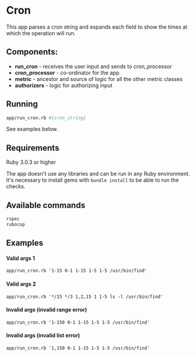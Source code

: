 # Cron 

This app parses a cron string and expands each field to show the times at which the operation will run.

## Components:

- **run_cron** - receives the user input and sends to cron_processor
- **cron_processor** - co-ordinator for the app
- **metric** - ancestor and source of logic for all the other metric classes
- **authorizers** - logic for authorizing input

## Running

```bash
app/run_cron.rb #{cron_string}
```
See examples below.

## Requirements

Ruby 3.0.3 or higher

The app doesn't use any libraries and can be run in any Ruby environment. It's necessary to install gems with `bundle install` to be able to run the checks.

## Available commands

```bash
rspec
rubocop
```

## Examples

#### Valid args 1
`app/run_cron.rb '1-15 0-1 1-15 1-5 1-5 /usr/bin/find'`

#### Valid args 2
`app/run_cron.rb '*/15 */3 1,2,15 1 1-5 ls -l /usr/bin/find'`

#### Invalid args (invalid range error)
`app/run_cron.rb '1-150 0-1 1-15 1-5 1-5 /usr/bin/find'`

#### Invalid args (invalid list error)
`app/run_cron.rb '1,150 0-1 1-15 1-5 1-5 /usr/bin/find'`
